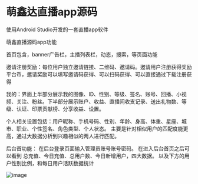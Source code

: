 # 萌鑫达直播app源码
使用Android Studio开发的一套直播app软件

萌鑫直播源码app功能

首页包含，banner广告栏，主播列表栏，动态，搜索，等页面功能

邀请注册奖励：每位用户独立邀请链接、二维码、邀请码。邀请用户注册获得奖励平台币，邀请奖励可以填写邀请码获得、可以扫码获得、可以直接通过下载注册获得

我的：界面上半部分展示我的图像、ID、性别、等级、签名、账号、回播、小视频、关注、粉丝。下半部分展示账户、收益、直播间收支记录、送出礼物数、等级、认证、印票贡献榜、分享收益、设置。

个人相关设置包括：用户昵称、手机号码、性别、年龄、身高、体重、星座、城市、职业、个性签名、角色类型、个人状态。 主要是针对相似用户的匹配度能更高，通过大数据分析到兴趣相似的两人进行匹配。

后台首功能： 在后台登录页面输入管理员账号账号密码。 在进入后台首页之后可以看到 总充值、今日充值、总用户数、今日新增用户，四大数据。 以及下方的用户性别比例，和每日用户活跃数据统计

![image](https://raw.githubusercontent.com/NNBBXX/mengxinzhibo/master/S91019-16530608.png)

